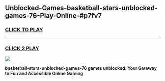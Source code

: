 
## Unblocked-Games-basketball-stars-unblocked-games-76-Play-Online-#p7fv7
<h3>
<a href="https://premium.freeplayer.one?title=basketball-stars-unblocked-games-76&ref=27F">CLICK TO PLAY</a></h3>
<hr>

<h3>
<a href="https://premium.freeplayer.one?title=basketball-stars-unblocked-games-76&ref=27F">CLICK 2 PLAY</a>
  
</h3>

<a href="https://premium.freeplayer.one?title=basketball-stars-unblocked-games-76&ref=27F"><img src="https://clearcache.store/games.png"></a>


**basketball-stars-unblocked-games-76 games unblocked: Your Gateway to Fun and Accessible Online Gaming**
